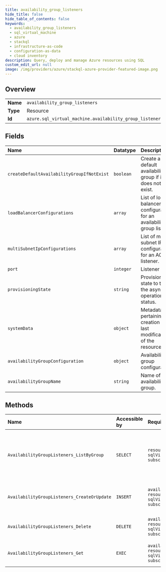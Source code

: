 ```yaml
---
title: availability_group_listeners
hide_title: false
hide_table_of_contents: false
keywords:
  - availability_group_listeners
  - sql_virtual_machine
  - azure    
  - stackql
  - infrastructure-as-code
  - configuration-as-data
  - cloud inventory
description: Query, deploy and manage Azure resources using SQL
custom_edit_url: null
image: /img/providers/azure/stackql-azure-provider-featured-image.png
---
```

  
    

## Overview
<table><tbody>
<tr><td><b>Name</b></td><td><code>availability_group_listeners</code></td></tr>
<tr><td><b>Type</b></td><td>Resource</td></tr>
<tr><td><b>Id</b></td><td><code>azure.sql_virtual_machine.availability_group_listeners</code></td></tr>
</tbody></table>

## Fields
| Name | Datatype | Description |
|:-----|:---------|:------------|
| `createDefaultAvailabilityGroupIfNotExist` | `boolean` | Create a default availability group if it does not exist. |
| `loadBalancerConfigurations` | `array` | List of load balancer configurations for an availability group listener. |
| `multiSubnetIpConfigurations` | `array` | List of multi subnet IP configurations for an AG listener. |
| `port` | `integer` | Listener port. |
| `provisioningState` | `string` | Provisioning state to track the async operation status. |
| `systemData` | `object` | Metadata pertaining to creation and last modification of the resource. |
| `availabilityGroupConfiguration` | `object` | Availability group configuration. |
| `availabilityGroupName` | `string` | Name of the availability group. |
## Methods
| Name | Accessible by | Required Params | Description |
|:-----|:--------------|:----------------|:------------|
| `AvailabilityGroupListeners_ListByGroup` | `SELECT` | `resourceGroupName, sqlVirtualMachineGroupName, subscriptionId` | Lists all availability group listeners in a SQL virtual machine group. |
| `AvailabilityGroupListeners_CreateOrUpdate` | `INSERT` | `availabilityGroupListenerName, resourceGroupName, sqlVirtualMachineGroupName, subscriptionId` | Creates or updates an availability group listener. |
| `AvailabilityGroupListeners_Delete` | `DELETE` | `availabilityGroupListenerName, resourceGroupName, sqlVirtualMachineGroupName, subscriptionId` | Deletes an availability group listener. |
| `AvailabilityGroupListeners_Get` | `EXEC` | `availabilityGroupListenerName, resourceGroupName, sqlVirtualMachineGroupName, subscriptionId` | Gets an availability group listener. |
